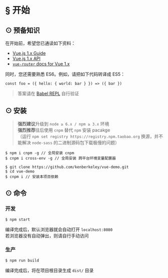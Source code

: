 # § 开始

## ⊙ 预备知识

在开始前，希望您已通读如下资料：

* [Vue.js 1.x Guide](http://v1.vuejs.org/guide/)
* [Vue.js 1.x API](http://v1.vuejs.org/api/)
* [`vue-router` docs for Vue 1.x](https://github.com/vuejs/vue-router/tree/1.0/docs/zh-cn)

同时，您还需要熟悉 ES6。例如，请把如下代码转译成 ES5：
```
const foo = ({ hello: { world: bar } }) => ({ bar })
```

> 答案请在 [Babel REPL](https://babeljs.io/repl) 自行验证

## ⊙ 安装

> **强烈建议**升级到 `node ≥ 6.x / npm ≥ 3.x` 环境  
> **强烈推荐**往后使用 `cnpm` 替代 `npm` 安装 pacakge  
> （运行 `npm set registry https://registry.npm.taobao.org` 换源，并不能解决 `node-sass` 的二进制源码包下载极慢的问题）

```
$ npm i cnpm -g // 全局安装 cnpm
$ cnpm i cross-env -g // 全局安装 跨平台环境变量配置器

$ git clone https://github.com/kenberkeley/vue-demo.git
$ cd vue-demo
$ cnpm i // 安装本项目依赖
```

## ⊙ 命令

### 开发
```
$ npm start
```

编译完成后，默认浏览器就会自动打开 `localhost:8080`  
若浏览器没有自动弹出，则请自行手动访问

### 生产
```
$ npm run build
```

编译完成后，将在项目根目录生成 `dist/` 目录
